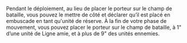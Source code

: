 Pendant le déploiement, au lieu
de placer le porteur sur le champ
de bataille, vous pouvez le mettre
de côté et déclarer qu’il est placé
en embuscade en tant qu'unité de
réserve. À la fin de votre phase
de mouvement, vous pouvez
placer le porteur sur le champ
de bataille, à 1" d’une unité de
Ligne amie, et à plus de 9" des
unités ennemies.

